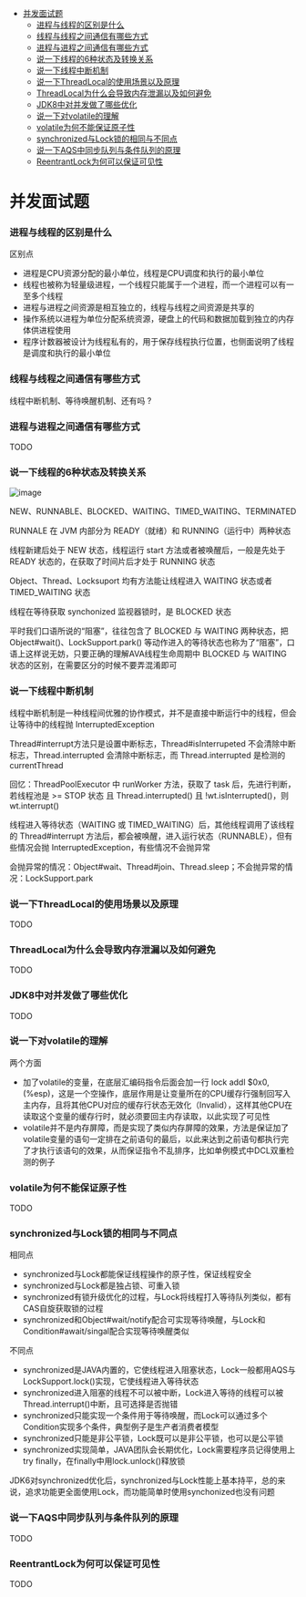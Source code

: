 - [并发面试题](#并发面试题)
  - [进程与线程的区别是什么](#进程与线程的区别是什么)
  - [线程与线程之间通信有哪些方式](#线程与线程之间通信有哪些方式)
  - [进程与进程之间通信有哪些方式](#进程与进程之间通信有哪些方式)
  - [说一下线程的6种状态及转换关系](#说一下线程的6种状态及转换关系)
  - [说一下线程中断机制](#说一下线程中断机制)
  - [说一下ThreadLocal的使用场景以及原理](#说一下ThreadLocal的使用场景以及原理)
  - [ThreadLocal为什么会导致内存泄漏以及如何避免](#ThreadLocal为什么会导致内存泄漏以及如何避免)
  - [JDK8中对并发做了哪些优化](#JDK8中对并发做了哪些优化)
  - [说一下对volatile的理解](#说一下对volatile的理解)
  - [volatile为何不能保证原子性](#volatile为何不能保证原子性)
  - [synchronized与Lock锁的相同与不同点](#synchronized与Lock锁的相同与不同点)
  - [说一下AQS中同步队列与条件队列的原理](#说一下AQS中同步队列与条件队列的原理)
  - [ReentrantLock为何可以保证可见性](#ReentrantLock为何可以保证可见性)

# 并发面试题

### 进程与线程的区别是什么

区别点
- 进程是CPU资源分配的最小单位，线程是CPU调度和执行的最小单位
- 线程也被称为轻量级进程，一个线程只能属于一个进程，而一个进程可以有一至多个线程
- 进程与进程之间资源是相互独立的，线程与线程之间资源是共享的
- 操作系统以进程为单位分配系统资源，硬盘上的代码和数据加载到独立的内存体供进程使用
- 程序计数器被设计为线程私有的，用于保存线程执行位置，也侧面说明了线程是调度和执行的最小单位

### 线程与线程之间通信有哪些方式

线程中断机制、等待唤醒机制、还有吗 ?

### 进程与进程之间通信有哪些方式

TODO

### 说一下线程的6种状态及转换关系

![image](https://user-images.githubusercontent.com/10209135/97520335-eecbe380-19d5-11eb-8f81-5a6ce563b594.png)

NEW、RUNNABLE、BLOCKED、WAITING、TIMED_WAITING、TERMINATED

RUNNALE 在 JVM 内部分为 READY（就绪）和 RUNNING（运行中）两种状态

线程新建后处于 NEW 状态，线程运行 start 方法或者被唤醒后，一般是先处于 READY 状态的，在获取了时间片后才处于 RUNNING 状态

Object、Thread、Locksuport 均有方法能让线程进入 WAITING 状态或者 TIMED_WAITING 状态

线程在等待获取 synchonized 监视器锁时，是 BLOCKED 状态

平时我们口语所说的“阻塞”，往往包含了 BLOCKED 与 WAITING 两种状态，把 Object#wait()、LockSupport.park() 等动作进入的等待状态也称为了“阻塞”，口语上这样说无妨，只要正确的理解AVA线程生命周期中 BLOCKED 与 WAITING 状态的区别，在需要区分的时候不要弄混淆即可

### 说一下线程中断机制

线程中断机制是一种线程间优雅的协作模式，并不是直接中断运行中的线程，但会让等待中的线程抛 InterruptedException

Thread#interrupt方法只是设置中断标志，Thread#isInterrupeted 不会清除中断标志，Thread.interrupted 会清除中断标志，而 Thread.interrupted 是检测的 currentThread

回忆：ThreadPoolExecutor 中 runWorker 方法，获取了 task 后，先进行判断，若线程池是 >= STOP 状态 且 Thread.interrupted() 且 !wt.isInterrupted()，则 wt.interrupt()

线程进入等待状态（WAITING 或 TIMED_WAITING）后，其他线程调用了该线程的 Thread#interrupt 方法后，都会被唤醒，进入运行状态（RUNNABLE），但有些情况会抛 InterruptedException，有些情况不会抛异常

会抛异常的情况：Object#wait、Thread#join、Thread.sleep；不会抛异常的情况：LockSupport.park

### 说一下ThreadLocal的使用场景以及原理

TODO

### ThreadLocal为什么会导致内存泄漏以及如何避免

TODO

### JDK8中对并发做了哪些优化

TODO

### 说一下对volatile的理解

两个方面
- 加了volatile的变量，在底层汇编码指令后面会加一行 lock addl $0x0, (%esp)，这是一个空操作，底层作用是让变量所在的CPU缓存行强制回写入主内存，且将其他CPU对应的缓存行状态无效化（Invalid），这样其他CPU在读取这个变量的缓存行时，就必须要回主内存读取，以此实现了可见性
- volatile并不是内存屏障，而是实现了类似内存屏障的效果，方法是保证加了volatile变量的语句一定排在之前语句的最后，以此来达到之前语句都执行完了才执行该语句的效果，从而保证指令不乱排序，比如单例模式中DCL双重检测的例子

### volatile为何不能保证原子性

TODO

### synchronized与Lock锁的相同与不同点

相同点
- synchronized与Lock都能保证线程操作的原子性，保证线程安全
- synchronized与Lock都是独占锁、可重入锁
- synchronized有锁升级优化的过程，与Lock将线程打入等待队列类似，都有CAS自旋获取锁的过程
- synchronized和Object#wait/notify配合可实现等待唤醒，与Lock和Condition#await/singal配合实现等待唤醒类似

不同点
- synchronized是JAVA内置的，它使线程进入阻塞状态，Lock一般都用AQS与LockSupport.lock()实现，它使线程进入等待状态
- synchronized进入阻塞的线程不可以被中断，Lock进入等待的线程可以被Thread.interrupt()中断，且可选择是否抛错
- synchronized只能实现一个条件用于等待唤醒，而Lock可以通过多个Condition实现多个条件，典型例子是生产者消费者模型
- synchronized只能是非公平锁，Lock既可以是非公平锁，也可以是公平锁
- synchronized实现简单，JAVA团队会长期优化，Lock需要程序员记得使用上try finally，在finally中用lock.unlock()释放锁

JDK6对synchronized优化后，synchronized与Lock性能上基本持平，总的来说，追求功能更全面使用Lock，而功能简单时使用synchonized也没有问题

### 说一下AQS中同步队列与条件队列的原理

TODO

### ReentrantLock为何可以保证可见性

TODO
